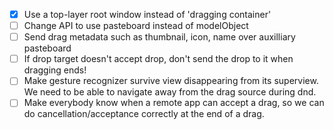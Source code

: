 - [X] Use a top-layer root window instead of 'dragging container'
- [ ] Change API to use pasteboard instead of modelObject
- [ ] Send drag metadata such as thumbnail, icon, name over auxilliary pasteboard
- [ ] If drop target doesn't accept drop, don't send the drop to it when dragging ends!
- [ ] Make gesture recognizer survive view disappearing from its superview.
	  We need to be able to navigate away from the drag source during dnd.
- [ ] Make everybody know when a remote app can accept a drag, so we can do
	  cancellation/acceptance correctly at the end of a drag.